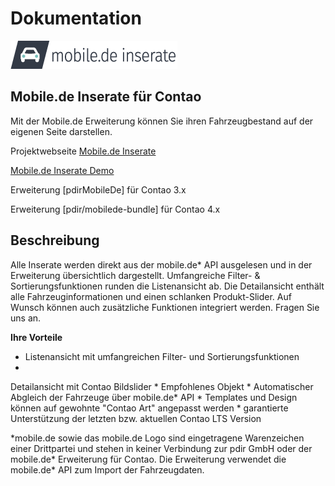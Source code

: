 # Dokumentation

![](../_images/mobilede/mobilemodul_logo_267x45px.png)

## Mobile.de Inserate für Contao

Mit der Mobile.de Erweiterung können Sie ihren Fahrzeugbestand auf der eigenen Seite darstellen.

Projektwebseite [Mobile.de Inserate](https://pdir.de/mobile-de-integration-fuer-contao-cms.html)

[Mobile.de Inserate Demo](http://demo.pdir.de/mobile-de-inserate-demo.html)

Erweiterung [pdirMobileDe] für Contao 3.x

Erweiterung [pdir/mobilede-bundle] für Contao 4.x

## Beschreibung

Alle Inserate werden direkt aus der mobile.de* API ausgelesen und in der Erweiterung übersichtlich dargestellt. Umfangreiche Filter- & Sortierungsfunktionen runden die Listenansicht ab. Die Detailansicht enthält alle Fahrzeuginformationen und einen schlanken Produkt-Slider. Auf Wunsch können auch zusätzliche Funktionen integriert werden. Fragen Sie uns an.

**Ihre Vorteile**

* Listenansicht mit umfangreichen Filter- und Sortierungsfunktionen
* 
Detailansicht mit Contao Bildslider
* 
Empfohlenes Objekt
* 
Automatischer Abgleich der Fahrzeuge über mobile.de* API
* 
Templates und Design können auf gewohnte "Contao Art" angepasst werden
* 
garantierte Unterstützung der letzten bzw. aktuellen Contao LTS Version


\*mobile.de sowie das mobile.de Logo sind eingetragene Warenzeichen einer Drittpartei und stehen in keiner Verbindung zur pdir GmbH oder der mobile.de* Erweiterung für Contao. Die Erweiterung verwendet die mobile.de* API zum Import der Fahrzeugdaten.